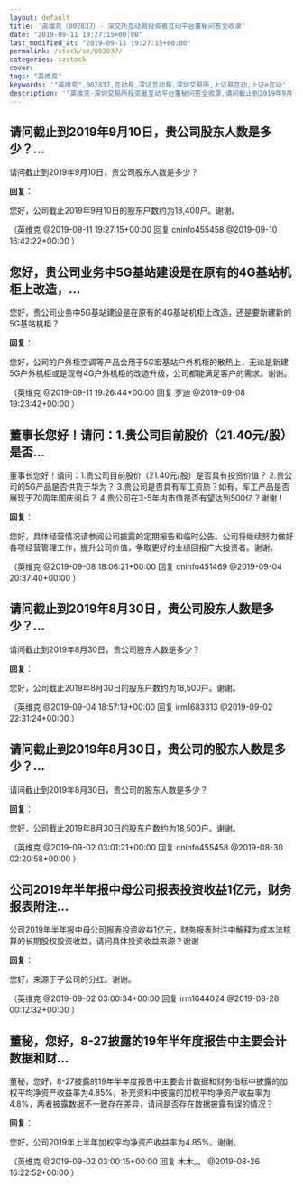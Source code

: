 ```yaml
---
layout: default
title: '英维克（002837）- 深交所互动易投资者互动平台董秘问答全收录'
date: "2019-09-11 19:27:15+00:00"
last_modified_at: "2019-09-11 19:27:15+00:00"
permalink: /stock/sz/002837/
categories: szstock
cover: 
tags: "英维克"
keywords: '"英维克",002837,互动易,深证互动易,深圳交易所,上证易互动,上证e互动'
description: '"英维克-深圳交易所投资者互动平台董秘问答全收录,请问截止到2019年9月10日，贵公司股东人数是多少？"'
---
```


## 请问截止到2019年9月10日，贵公司股东人数是多少？...

请问截止到2019年9月10日，贵公司股东人数是多少？

**回复**：

您好，公司截止2019年9月10日的股东户数约为18,400户。谢谢。 

（英维克  @2019-09-11 19:27:15+00:00 回复 cninfo455458  @2019-09-10 16:42:22+00:00 ）

## 您好，贵公司业务中5G基站建设是在原有的4G基站机柜上改造，...

您好，贵公司业务中5G基站建设是在原有的4G基站机柜上改造，还是要新建新的5G基站机柜？

**回复**：

您好，公司的户外柜空调等产品会用于5G宏基站户外机柜的散热上，无论是新建5G户外机柜或是现有4G户外机柜的改造升级，公司都能满足客户的需求。谢谢。 

（英维克  @2019-09-11 19:26:44+00:00 回复 罗迪  @2019-09-08 19:23:42+00:00 ）

## 董事长您好！请问：1.贵公司目前股价（21.40元/股）是否...

董事长您好！请问：1.贵公司目前股价（21.40元/股）是否具有投资价值？  2.贵公司的5G产品是否供货于华为？  3.贵公司是否具有军工资质？如有，军工产品是否展现于70周年国庆阅兵？
4.贵公司在3-5年内市值是否有望达到500亿？谢谢！

**回复**：

您好，具体经营情况请参阅公司披露的定期报告和临时公告。公司将继续努力做好各项经营管理工作，提升公司价值，争取更好的业绩回报广大投资者。谢谢。 

（英维克  @2019-09-08 18:06:21+00:00 回复 cninfo451469  @2019-09-04 20:37:40+00:00 ）

## 请问截止到2019年8月30日，贵公司股东人数是多少？...

请问截止到2019年8月30日，贵公司股东人数是多少？

**回复**：

您好，公司截止2019年8月30日的股东户数约为18,500户。谢谢。 

（英维克  @2019-09-04 18:57:19+00:00 回复 irm1683313  @2019-09-02 22:31:24+00:00 ）

## 请问截止到2019年8月30日，贵公司的股东人数是多少？...

请问截止到2019年8月30日，贵公司的股东人数是多少？

**回复**：

您好，公司截止2019年8月30日的股东户数约为18,500户。谢谢。 

（英维克  @2019-09-02 03:01:21+00:00 回复 cninfo455458  @2019-08-30 02:20:58+00:00 ）

## 公司2019年半年报中母公司报表投资收益1亿元，财务报表附注...

公司2019年半年报中母公司报表投资收益1亿元，财务报表附注中解释为成本法核算的长期股权投资收益，请问具体投资收益来源？谢谢

**回复**：

您好，来源于子公司的分红。谢谢。 

（英维克  @2019-09-02 03:00:34+00:00 回复 irm1644024  @2019-08-28 00:12:32+00:00 ）

## 董秘，您好，8-27披露的19年半年度报告中主要会计数据和财...

董秘，您好，8-27披露的19年半年度报告中主要会计数据和财务指标中披露的加权平均净资产收益率为4.85%，补充资料中披露的加权平均净资产收益率为4.8%，两者披露数据不一致存在差异，请问是否存在数据披露有误的情况？

**回复**：

您好，公司2019年上半年加权平均净资产收益率为4.85%。谢谢。 

（英维克  @2019-09-02 03:00:15+00:00 回复 木木。。  @2019-08-26 16:22:52+00:00 ）

